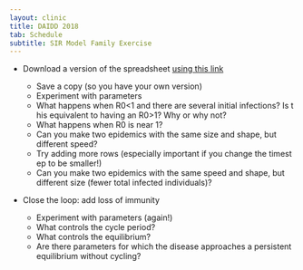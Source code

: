 ```yaml
---
layout: clinic
title: DAIDD 2018
tab: Schedule
subtitle: SIR Model Family Exercise
---
```


- Download a version of the spreadsheet [using this link](http://tinyurl.com/SIR-DAIDD-2018)
    - Save a copy (so you have your own version)
    - Experiment with parameters
    - What happens when R0<1 and there are several initial infections? Is this equivalent to having an R0>1? Why or why not?
    - What happens when R0 is near 1?
    - Can you make two epidemics with the same size and shape, but different speed?
    - Try adding more rows (especially important if you change the timestep to be smaller!)
    - Can you make two epidemics with the same speed and shape, but different size (fewer total infected individuals)?

- Close the loop: add loss of immunity
    - Experiment with parameters (again!)
    - What controls the cycle period?
    - What controls the equilibrium?
    - Are there parameters for which the disease approaches a persistent equilibrium without cycling?
